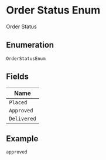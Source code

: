
# Order Status Enum

Order Status

## Enumeration

`OrderStatusEnum`

## Fields

| Name |
|  --- |
| `Placed` |
| `Approved` |
| `Delivered` |

## Example

```
approved
```

